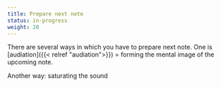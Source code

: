 ```yaml
---
title: Prepare next note
status: in-progress
weight: 20
---
```


There are several ways in which you have to prepare next note. One is [audiation]({{< relref "audiation">}}) = forming the mental image of the upcoming note.

Another way: saturating the sound
